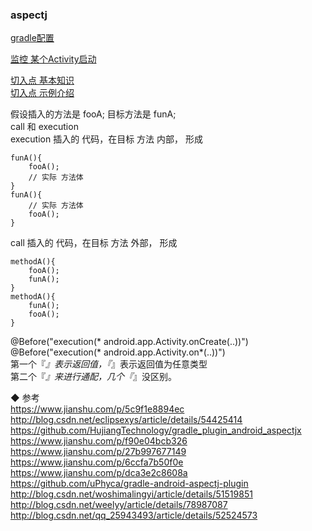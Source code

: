 ###  aspectj  

[gradle配置](library/and_build.md)  

[监控 某个Activity启动](library/sample_001.md)  

[切入点 基本知识](library/join_point.md)  
[切入点 示例介绍](library/join_point/jp_001.md)  

假设插入的方法是 fooA;  目标方法是 funA;  
call 和 execution  
execution  插入的 代码，在目标 方法  内部， 形成  
```
funA(){
    fooA();
    // 实际 方法体  
}
funA(){
    // 实际 方法体  
    fooA();
}
```
call 插入的 代码，在目标 方法  外部， 形成  
```
methodA(){
    fooA();
    funA();  
}
methodA(){
    funA();  
    fooA();
}
```

@Before("execution(* android.app.Activity.onCreate(..))")  
@Before("execution(* android.app.Activity.on*(..))")  
第一个『*』表示返回值，『*』表示返回值为任意类型  
第二个『*』来进行通配，几个『*』没区别。  



◆  参考  
https://www.jianshu.com/p/5c9f1e8894ec  
http://blog.csdn.net/eclipsexys/article/details/54425414  
https://github.com/HujiangTechnology/gradle_plugin_android_aspectjx  
https://www.jianshu.com/p/f90e04bcb326  
https://www.jianshu.com/p/27b997677149  
https://www.jianshu.com/p/6ccfa7b50f0e   
https://www.jianshu.com/p/dca3e2c8608a  
https://github.com/uPhyca/gradle-android-aspectj-plugin
http://blog.csdn.net/woshimalingyi/article/details/51519851  
http://blog.csdn.net/weelyy/article/details/78987087  
http://blog.csdn.net/qq_25943493/article/details/52524573    





